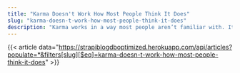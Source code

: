 ```yaml
---
title: "Karma Doesn't Work How Most People Think It Does"
slug: "karma-doesn-t-work-how-most-people-think-it-does"
description: "Karma works in a way most people aren’t familiar with. It is not simply retribution for bad deeds."
---
```


{{< article data="https://strapiblogdboptimized.herokuapp.com/api/articles?populate=*&filters[slug][$eq]=karma-doesn-t-work-how-most-people-think-it-does" >}}
